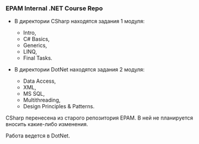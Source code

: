 ### EPAM Internal .NET Course Repo

- В директории CSharp находятся задания 1 модуля:
  - Intro,
  - C# Basics,
  - Generics,
  - LINQ,
  - Final Tasks.

- В директории DotNet находятся задания 2 модуля:
  - Data Access,
  - XML,
  - MS SQL,
  - Multithreading,
  - Design Principles & Patterns.


CSharp перенесена из старого репозитория EPAM. В ней не планируется вносить какие-либо изменения.

Работа ведется в DotNet.
